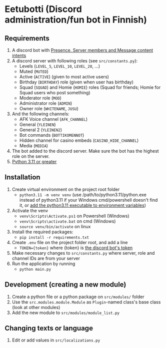 # Eetubotti (Discord administration/fun bot in Finnish)

## Requirements
1. A discord bot with [Presence, Server members and Message content intents](https://discord.com/developers/applications/)
2. A discord server with following roles (see `src/constants.py`):
   - Levels (`LEVEL_5`, `LEVEL_10`, `LEVEL_20`, ...)
   - Muted (`MUTED`)
   - Active (`ACTIVE`) (given to most active users)
   - Birthday (`BIRTHDAY`) role (given when user has birthday)
   - Squad (`SQUAD`) and Homie (`HOMIE`) roles (Squad for friends; Homie for Squad users who post something)
   - Moderator role (`MOD`)
   - Administrator role (`ADMIN`)
   - Owner role (`WHITENAME`, `JUSU`)
3. And the following channels:
   - AFK Voice channel (`AFK_CHANNEL`)
   - General (`YLEINEN`)
   - General 2 (`YLEINEN2`)
   - Bot commands (`BOTTIKOMENNOT`)
   - Hidden channel for casino embeds (`CASINO_HIDE_CHANNEL`)
   - Media (`MEDIA`)
4. The bot added to the discord server. Make sure the bot has the highest role on the server.
5. [Python 3.11 or greater](https://www.python.org/downloads/)

## Installation
1. Create virtual environment on the project root folder
   - `python3.11 -m venv venv` (use /path/to/python3.11/python.exe instead of python3.11 if your Windows cmd/powershell doesn't find it, or [add the python3.11 executable to environment variables](https://www.educative.io/answers/how-to-add-python-to-path-variable-in-windows))
2. Activate the venv
   - `venv\Scripts\Activate.ps1` on Powershell (Windows)
   - `venv\Scripts\activate.bat` on cmd (Windows)
   - `source venv/bin/activate` on linux
3. Install the required packages:
   - `pip install -r requirements.txt`
4. Create `.env` file on the project folder root, and add a line
   - `TOKEN={token}` where {token} is [the discord bot's token](https://discord.com/developers/applications/)
5. Make necessary changes to `src/constants.py` where server, role and channel IDs are from your server
6. Run the application by running
   - `python main.py`

## Development (creating a new module)
1. Create a python file or a python package on `src/modules/` folder
2. Use the `src.modules.module.Module` as `Plugin`-named class's base class (look at other modules)
3. Add the new module to `src/modules/module_list.py`

## Changing texts or language
1. Edit or add values in `src/localizations.py`
